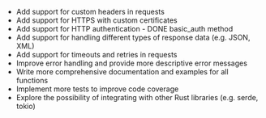 - Add support for custom headers in requests
- Add support for HTTPS with custom certificates
-  Add support for HTTP authentication - DONE basic_auth method
- Add support for handling different types of response data (e.g. JSON, XML)
- Add support for timeouts and retries in requests
- Improve error handling and provide more descriptive error messages
- Write more comprehensive documentation and examples for all functions
- Implement more tests to improve code coverage
- Explore the possibility of integrating with other Rust libraries (e.g. serde, tokio)